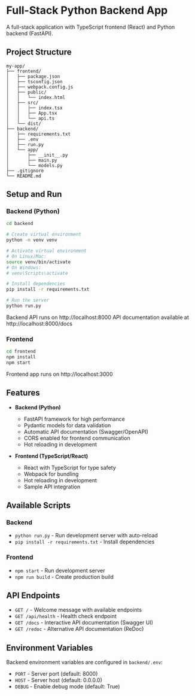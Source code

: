 # Full-Stack Python Backend App

A full-stack application with TypeScript frontend (React) and Python backend (FastAPI).

## Project Structure

```
my-app/
├── frontend/
│   ├── package.json
│   ├── tsconfig.json
│   ├── webpack.config.js
│   ├── public/
│   │   └── index.html
│   ├── src/
│   │   ├── index.tsx
│   │   ├── App.tsx
│   │   └── api.ts
│   └── dist/
├── backend/
│   ├── requirements.txt
│   ├── .env
│   ├── run.py
│   └── app/
│       ├── __init__.py
│       ├── main.py
│       └── models.py
├── .gitignore
└── README.md
```

## Setup and Run

### Backend (Python)

```bash
cd backend

# Create virtual environment
python -m venv venv

# Activate virtual environment
# On Linux/Mac:
source venv/bin/activate
# On Windows:
# venv\Scripts\activate

# Install dependencies
pip install -r requirements.txt

# Run the server
python run.py
```

Backend API runs on http://localhost:8000
API documentation available at http://localhost:8000/docs

### Frontend

```bash
cd frontend
npm install
npm start
```

Frontend app runs on http://localhost:3000

## Features

- **Backend (Python)**
  - FastAPI framework for high performance
  - Pydantic models for data validation
  - Automatic API documentation (Swagger/OpenAPI)
  - CORS enabled for frontend communication
  - Hot reloading in development

- **Frontend (TypeScript/React)**
  - React with TypeScript for type safety
  - Webpack for bundling
  - Hot reloading in development
  - Sample API integration

## Available Scripts

### Backend
- `python run.py` - Run development server with auto-reload
- `pip install -r requirements.txt` - Install dependencies

### Frontend
- `npm start` - Run development server
- `npm run build` - Create production build

## API Endpoints

- `GET /` - Welcome message with available endpoints
- `GET /api/health` - Health check endpoint
- `GET /docs` - Interactive API documentation (Swagger UI)
- `GET /redoc` - Alternative API documentation (ReDoc)

## Environment Variables

Backend environment variables are configured in `backend/.env`:
- `PORT` - Server port (default: 8000)
- `HOST` - Server host (default: 0.0.0.0)
- `DEBUG` - Enable debug mode (default: True)
